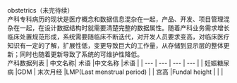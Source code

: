 obstetrics（未完待续）     
产科专科病历的现状是医疗概念和数据信息混杂在一起，产品、开发、项目管理混杂在一起，在设计数据结构时就需要清楚完整的数据属性。随着产科业务需求增长临床处置规范形成，系统需要随临床不断迭代，对开发人员要求变高，对临床医疗知识有一定的了解，扩展性低，变更导致巨大的工作量，从存储到显示层的整体更新；同时也随着更新导致了系统的可维护性降低。  
产科数据列表
| 中文名称| 术语  |中文名称  |术语  |
| --- | --- | --- | --- |
| 妊娠糖尿病 |GDM  | 末次月经 |LMP(Last menstrual period) |
| 宫高 |Fundal height  |  |  |
